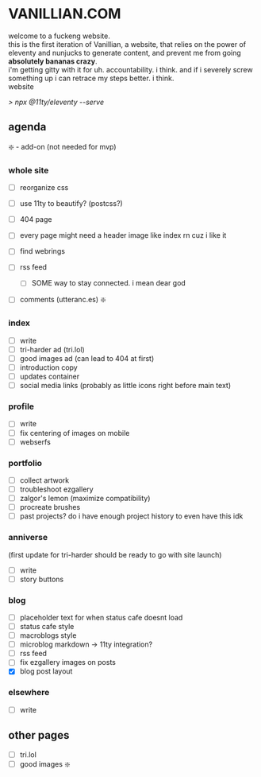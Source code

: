 # VANILLIAN.COM
welcome to a fuckeng website.<br>
this is the first iteration of Vanillian, a website, that relies on the power of eleventy and nunjucks to generate content, and prevent me from going **absolutely bananas crazy**.<br>
i'm getting gitty with it for uh. accountability. i think. and if i severely screw something up i can retrace my steps better. i think.<br>
website<br>

*> npx @11ty/eleventy --serve*

## agenda 
❇️ - add-on (not needed for mvp)

### whole site
- [ ] reorganize css
- [ ] use 11ty to beautify? (postcss?)
- [ ] 404 page
- [ ] every page might need a header image like index rn cuz i like it
- [ ] find webrings
- [ ] rss feed
  - [ ] SOME way to stay connected. i mean dear god
- [ ] comments (utteranc.es) ❇️


### index
- [ ] write
- [ ] tri-harder ad (tri.lol)
- [ ] good images ad (can lead to 404 at first)
- [ ] introduction copy
- [ ] updates container
- [ ] social media links (probably as little icons right before main text)

### profile
- [ ] write
- [ ] fix centering of images on mobile
- [ ] webserfs

### portfolio
- [ ] collect artwork
- [ ] troubleshoot ezgallery
- [ ] zalgor's lemon (maximize compatibility)
- [ ] procreate brushes
- [ ] past projects? do i have enough project history to even have this idk

### anniverse
(first update for tri-harder should be ready to go with site launch)
- [ ] write
- [ ] story buttons

### blog
- [ ] placeholder text for when status cafe doesnt load
- [ ] status cafe style
- [ ] macroblogs style
- [ ] microblog markdown -> 11ty integration?
- [ ] rss feed
- [ ] fix ezgallery images on posts
- [x] blog post layout

### elsewhere
- [ ] write

## other pages
- [ ] tri.lol
- [ ] good images ❇️
